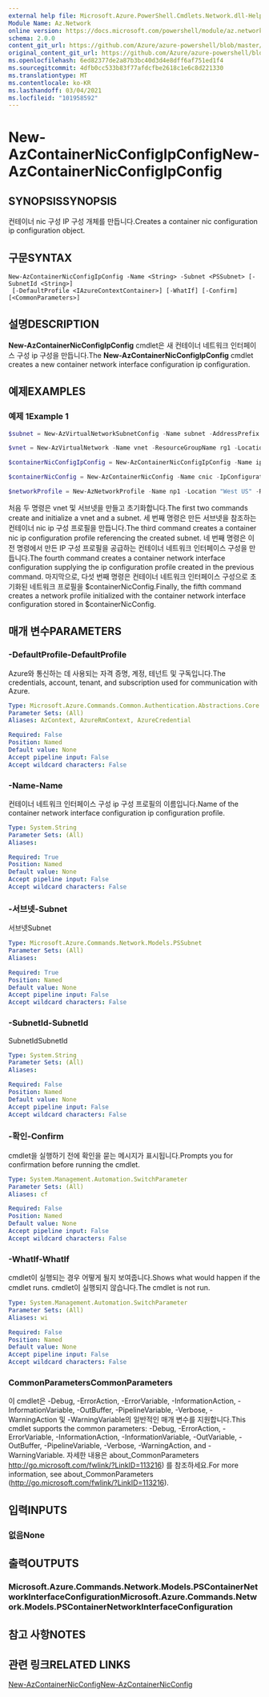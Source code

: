 ```yaml
---
external help file: Microsoft.Azure.PowerShell.Cmdlets.Network.dll-Help.xml
Module Name: Az.Network
online version: https://docs.microsoft.com/powershell/module/az.network/new-AzContainerNicconfigipconfig
schema: 2.0.0
content_git_url: https://github.com/Azure/azure-powershell/blob/master/src/Network/Network/help/New-AzContainerNicConfigIpConfig.md
original_content_git_url: https://github.com/Azure/azure-powershell/blob/master/src/Network/Network/help/New-AzContainerNicConfigIpConfig.md
ms.openlocfilehash: 6ed82377de2a87b3bc40d3d4e8dff6af751ed1f4
ms.sourcegitcommit: 4dfb0cc533b83f77afdcfbe2618c1e6c8d221330
ms.translationtype: MT
ms.contentlocale: ko-KR
ms.lasthandoff: 03/04/2021
ms.locfileid: "101958592"
---
```

# <span data-ttu-id="e28c6-101">New-AzContainerNicConfigIpConfig</span><span class="sxs-lookup"><span data-stu-id="e28c6-101">New-AzContainerNicConfigIpConfig</span></span>

## <span data-ttu-id="e28c6-102">SYNOPSIS</span><span class="sxs-lookup"><span data-stu-id="e28c6-102">SYNOPSIS</span></span>
<span data-ttu-id="e28c6-103">컨테이너 nic 구성 IP 구성 개체를 만듭니다.</span><span class="sxs-lookup"><span data-stu-id="e28c6-103">Creates a container nic configuration ip configuration object.</span></span>

## <span data-ttu-id="e28c6-104">구문</span><span class="sxs-lookup"><span data-stu-id="e28c6-104">SYNTAX</span></span>

```
New-AzContainerNicConfigIpConfig -Name <String> -Subnet <PSSubnet> [-SubnetId <String>]
 [-DefaultProfile <IAzureContextContainer>] [-WhatIf] [-Confirm] [<CommonParameters>]
```

## <span data-ttu-id="e28c6-105">설명</span><span class="sxs-lookup"><span data-stu-id="e28c6-105">DESCRIPTION</span></span>
<span data-ttu-id="e28c6-106">**New-AzContainerNicConfigIpConfig** cmdlet은 새 컨테이너 네트워크 인터페이스 구성 ip 구성을 만듭니다.</span><span class="sxs-lookup"><span data-stu-id="e28c6-106">The **New-AzContainerNicConfigIpConfig** cmdlet creates a new container network interface configuration ip configuration.</span></span> 

## <span data-ttu-id="e28c6-107">예제</span><span class="sxs-lookup"><span data-stu-id="e28c6-107">EXAMPLES</span></span>

### <span data-ttu-id="e28c6-108">예제 1</span><span class="sxs-lookup"><span data-stu-id="e28c6-108">Example 1</span></span>
```powershell
$subnet = New-AzVirtualNetworkSubnetConfig -Name subnet -AddressPrefix 10.0.1.0/24

$vnet = New-AzVirtualNetwork -Name vnet -ResourceGroupName rg1 -Location "West US" -AddressPrefix 10.0.0.0/16 -Subnet $subnet

$containerNicConfigIpConfig = New-AzContainerNicConfigIpConfig -Name ipconfigprofile1 -Subnet $vnet.Subnets[0]

$containerNicConfig = New-AzContainerNicConfig -Name cnic -IpConfiguration containerNicConfigIpConfig

$networkProfile = New-AzNetworkProfile -Name np1 -Location "West US" -ResourceGroupName rg1 -ContainerNetworkInterfaceConfiguration $containerNicConfig
```

<span data-ttu-id="e28c6-109">처음 두 명령은 vnet 및 서브넷을 만들고 초기화합니다.</span><span class="sxs-lookup"><span data-stu-id="e28c6-109">The first two commands create and initialize a vnet and a subnet.</span></span> <span data-ttu-id="e28c6-110">세 번째 명령은 만든 서브넷을 참조하는 컨테이너 nic ip 구성 프로필을 만듭니다.</span><span class="sxs-lookup"><span data-stu-id="e28c6-110">The third command creates a container nic ip configuration profile referencing the created subnet.</span></span> <span data-ttu-id="e28c6-111">네 번째 명령은 이전 명령에서 만든 IP 구성 프로필을 공급하는 컨테이너 네트워크 인터페이스 구성을 만듭니다.</span><span class="sxs-lookup"><span data-stu-id="e28c6-111">The fourth command creates a container network interface configuration supplying the ip configuration profile created in the previous command.</span></span> <span data-ttu-id="e28c6-112">마지막으로, 다섯 번째 명령은 컨테이너 네트워크 인터페이스 구성으로 초기화된 네트워크 프로필을 $containerNicConfig.</span><span class="sxs-lookup"><span data-stu-id="e28c6-112">Finally, the fifth command creates a network profile initialized with the container network interface configuration stored in $containerNicConfig.</span></span>

## <span data-ttu-id="e28c6-113">매개 변수</span><span class="sxs-lookup"><span data-stu-id="e28c6-113">PARAMETERS</span></span>

### <span data-ttu-id="e28c6-114">-DefaultProfile</span><span class="sxs-lookup"><span data-stu-id="e28c6-114">-DefaultProfile</span></span>
<span data-ttu-id="e28c6-115">Azure와 통신하는 데 사용되는 자격 증명, 계정, 테넌트 및 구독입니다.</span><span class="sxs-lookup"><span data-stu-id="e28c6-115">The credentials, account, tenant, and subscription used for communication with Azure.</span></span>

```yaml
Type: Microsoft.Azure.Commands.Common.Authentication.Abstractions.Core.IAzureContextContainer
Parameter Sets: (All)
Aliases: AzContext, AzureRmContext, AzureCredential

Required: False
Position: Named
Default value: None
Accept pipeline input: False
Accept wildcard characters: False
```

### <span data-ttu-id="e28c6-116">-Name</span><span class="sxs-lookup"><span data-stu-id="e28c6-116">-Name</span></span>
<span data-ttu-id="e28c6-117">컨테이너 네트워크 인터페이스 구성 ip 구성 프로필의 이름입니다.</span><span class="sxs-lookup"><span data-stu-id="e28c6-117">Name of the container network interface configuration ip configuration profile.</span></span>

```yaml
Type: System.String
Parameter Sets: (All)
Aliases:

Required: True
Position: Named
Default value: None
Accept pipeline input: False
Accept wildcard characters: False
```

### <span data-ttu-id="e28c6-118">-서브넷</span><span class="sxs-lookup"><span data-stu-id="e28c6-118">-Subnet</span></span>
<span data-ttu-id="e28c6-119">서브넷</span><span class="sxs-lookup"><span data-stu-id="e28c6-119">Subnet</span></span>

```yaml
Type: Microsoft.Azure.Commands.Network.Models.PSSubnet
Parameter Sets: (All)
Aliases:

Required: True
Position: Named
Default value: None
Accept pipeline input: False
Accept wildcard characters: False
```

### <span data-ttu-id="e28c6-120">-SubnetId</span><span class="sxs-lookup"><span data-stu-id="e28c6-120">-SubnetId</span></span>
<span data-ttu-id="e28c6-121">SubnetId</span><span class="sxs-lookup"><span data-stu-id="e28c6-121">SubnetId</span></span>

```yaml
Type: System.String
Parameter Sets: (All)
Aliases:

Required: False
Position: Named
Default value: None
Accept pipeline input: False
Accept wildcard characters: False
```

### <span data-ttu-id="e28c6-122">-확인</span><span class="sxs-lookup"><span data-stu-id="e28c6-122">-Confirm</span></span>
<span data-ttu-id="e28c6-123">cmdlet을 실행하기 전에 확인을 묻는 메시지가 표시됩니다.</span><span class="sxs-lookup"><span data-stu-id="e28c6-123">Prompts you for confirmation before running the cmdlet.</span></span>

```yaml
Type: System.Management.Automation.SwitchParameter
Parameter Sets: (All)
Aliases: cf

Required: False
Position: Named
Default value: None
Accept pipeline input: False
Accept wildcard characters: False
```

### <span data-ttu-id="e28c6-124">-WhatIf</span><span class="sxs-lookup"><span data-stu-id="e28c6-124">-WhatIf</span></span>
<span data-ttu-id="e28c6-125">cmdlet이 실행되는 경우 어떻게 될지 보여줍니다.</span><span class="sxs-lookup"><span data-stu-id="e28c6-125">Shows what would happen if the cmdlet runs.</span></span>
<span data-ttu-id="e28c6-126">cmdlet이 실행되지 않습니다.</span><span class="sxs-lookup"><span data-stu-id="e28c6-126">The cmdlet is not run.</span></span>

```yaml
Type: System.Management.Automation.SwitchParameter
Parameter Sets: (All)
Aliases: wi

Required: False
Position: Named
Default value: None
Accept pipeline input: False
Accept wildcard characters: False
```

### <span data-ttu-id="e28c6-127">CommonParameters</span><span class="sxs-lookup"><span data-stu-id="e28c6-127">CommonParameters</span></span>
<span data-ttu-id="e28c6-128">이 cmdlet은 -Debug, -ErrorAction, -ErrorVariable, -InformationAction, -InformationVariable, -OutBuffer, -PipelineVariable, -Verbose, -WarningAction 및 -WarningVariable의 일반적인 매개 변수를 지원합니다.</span><span class="sxs-lookup"><span data-stu-id="e28c6-128">This cmdlet supports the common parameters: -Debug, -ErrorAction, -ErrorVariable, -InformationAction, -InformationVariable, -OutVariable, -OutBuffer, -PipelineVariable, -Verbose, -WarningAction, and -WarningVariable.</span></span> <span data-ttu-id="e28c6-129">자세한 내용은 about_CommonParameters http://go.microsoft.com/fwlink/?LinkID=113216) 를 참조하세요.</span><span class="sxs-lookup"><span data-stu-id="e28c6-129">For more information, see about_CommonParameters (http://go.microsoft.com/fwlink/?LinkID=113216).</span></span>

## <span data-ttu-id="e28c6-130">입력</span><span class="sxs-lookup"><span data-stu-id="e28c6-130">INPUTS</span></span>

### <span data-ttu-id="e28c6-131">없음</span><span class="sxs-lookup"><span data-stu-id="e28c6-131">None</span></span>

## <span data-ttu-id="e28c6-132">출력</span><span class="sxs-lookup"><span data-stu-id="e28c6-132">OUTPUTS</span></span>

### <span data-ttu-id="e28c6-133">Microsoft.Azure.Commands.Network.Models.PSContainerNetworkInterfaceConfiguration</span><span class="sxs-lookup"><span data-stu-id="e28c6-133">Microsoft.Azure.Commands.Network.Models.PSContainerNetworkInterfaceConfiguration</span></span>

## <span data-ttu-id="e28c6-134">참고 사항</span><span class="sxs-lookup"><span data-stu-id="e28c6-134">NOTES</span></span>

## <span data-ttu-id="e28c6-135">관련 링크</span><span class="sxs-lookup"><span data-stu-id="e28c6-135">RELATED LINKS</span></span>

[<span data-ttu-id="e28c6-136">New-AzContainerNicConfig</span><span class="sxs-lookup"><span data-stu-id="e28c6-136">New-AzContainerNicConfig</span></span>](./New-AzContainerNicConfig.md)
